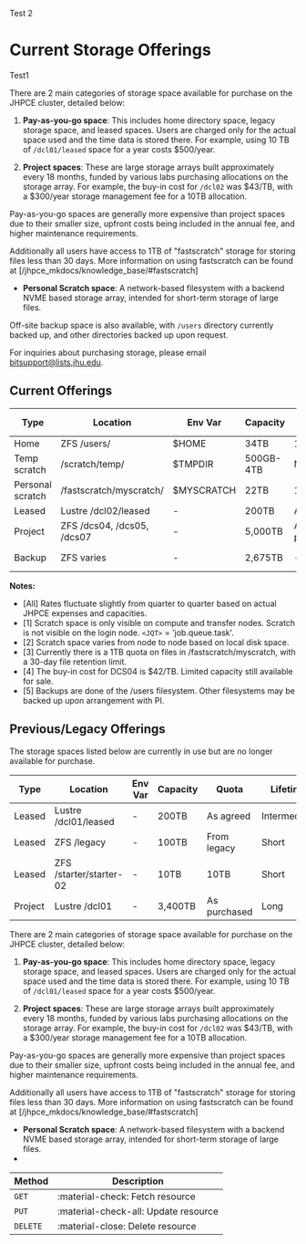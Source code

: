 Test 2
# Current Storage Offerings

Test1

There are 2 main categories of storage space available for purchase on the JHPCE cluster, detailed below:

1. **Pay-as-you-go space**: This includes home directory space, legacy storage space, and leased spaces. Users are charged only for the actual space used and the time data is stored there. For example, using 10 TB of `/dcl01/leased` space for a year costs $500/year.

2. **Project spaces**: These are large storage arrays built approximately every 18 months, funded by various labs purchasing allocations on the storage array. For example, the buy-in cost for `/dcl02` was $43/TB, with a $300/year storage management fee for a 10TB allocation.

Pay-as-you-go spaces are generally more expensive than project spaces due to their smaller size, upfront costs being included in the annual fee, and higher maintenance requirements.

Additionally all users have access to 1TB of "fastscratch" storage for storing files less than 30 days.  More information on using fastscratch can be found at [/jhpce_mkdocs/knowledge_base/#fastscratch]
- **Personal Scratch space**: A network-based filesystem with a backend NVME based storage array, intended for short-term storage of large files.

Off-site backup space is also available, with `/users` directory currently backed up, and other directories backed up upon request.

For inquiries about purchasing storage, please email [bitsupport@lists.jhu.edu](mailto:bitsupport@lists.jhu.edu).

## Current Offerings

| Type | Location | Env Var | Capacity | Quota | Lifetime | FY21Q3 Rate | Charge Basis | Notes |
| ---- | -------- | ------- | -------- | ----- | -------- | ----------- | ------------ | ----- |
| Home | ZFS /users/<userid> | $HOME | 34TB | 100GB | Long | $345/TByr | Used TB | - |
| Temp scratch | /scratch/temp/<JQT> | $TMPDIR | 500GB-4TB | None | Transient | Free | - | [1][2] |
| Personal scratch | /fastscratch/myscratch/<userid> | $MYSCRATCH | 22TB | 1TB | 30 days | Free | - | [1][3] |
| Leased | Lustre /dcl02/leased | - | 200TB | As agreed | Intermediate | $50/TByr | Used TB | - |
| Project | ZFS /dcs04, /dcs05, /dcs07 | - | 5,000TB | As purchased | Long | $20/TByr + buyin | Purchased TB | [4] |
| Backup | ZFS varies | - | 2,675TB | - | Permanent | $11/TByr | Purchased TB | [5] |

**Notes:**
- [All] Rates fluctuate slightly from quarter to quarter based on actual JHPCE expenses and capacities.
- [1] Scratch space is only visible on compute and transfer nodes. Scratch is not visible on the login node. `<JQT>` = 'job.queue.task'.
- [2] Scratch space varies from node to node based on local disk space.
- [3] Currently there is a 1TB quota on files in /fastscratch/myscratch, with a 30-day file retention limit.
- [4] The buy-in cost for DCS04 is $42/TB. Limited capacity still available for sale.
- [5] Backups are done of the /users filesystem. Other filesystems may be backed up upon arrangement with PI.

## Previous/Legacy Offerings

The storage spaces listed below are currently in use but are no longer available for purchase.

| Type | Location | Env Var | Capacity | Quota | Lifetime | FY2019Q2 Rate | Charge Basis | Notes |
| ---- | -------- | ------- | -------- | ----- | -------- | ------------- | ------------ | ----- |
| Leased | Lustre /dcl01/leased | - | 200TB | As agreed | Intermediate | $50/TByr | Used TB | - |
| Leased | ZFS /legacy | - | 100TB | From legacy | Short | < $1350/TByr | Used TB | [1] |
| Leased | ZFS /starter/starter-02 | - | 10TB | 10TB | Short | $1,041/TByr | Used TB | [1] |
| Project | Lustre /dcl01 | - | 3,400TB | As purchased | Long | $26-$

There are 2 main categories of storage space available for purchase on the JHPCE cluster, detailed below:

1. **Pay-as-you-go space**: This includes home directory space, legacy storage space, and leased spaces. Users are charged only for the actual space used and the time data is stored there. For example, using 10 TB of `/dcl01/leased` space for a year costs $500/year.

2. **Project spaces**: These are large storage arrays built approximately every 18 months, funded by various labs purchasing allocations on the storage array. For example, the buy-in cost for `/dcl02` was $43/TB, with a $300/year storage management fee for a 10TB allocation.

Pay-as-you-go spaces are generally more expensive than project spaces due to their smaller size, upfront costs being included in the annual fee, and higher maintenance requirements.

Additionally all users have access to 1TB of "fastscratch" storage for storing files less than 30 days.  More information on using fastscratch can be found at [/jhpce_mkdocs/knowledge_base/#fastscratch]
- **Personal Scratch space**: A network-based filesystem with a backend NVME based storage array, intended for short-term storage of large files.
- 
| Method      | Description                          |
| ----------- | ------------------------------------ |
| `GET`       | :material-check:     Fetch resource  |
| `PUT`       | :material-check-all: Update resource |
| `DELETE`    | :material-close:     Delete resource |
